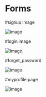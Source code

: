 # Forms

#signup image

![image](https://github.com/VVerma2112/Forms/assets/144432653/b052747c-5495-4108-8b31-4d63b15782f8)

#login image

![image](https://github.com/VVerma2112/Forms/assets/144432653/94b451d1-e667-4ae7-9e62-c2e2cfc16def)

#forget_password

![image](https://github.com/VVerma2112/Forms/assets/144432653/68e6ebb8-b72e-4c58-90df-a6bd16daa625)

#myprofile page

![image](https://github.com/VVerma2112/Forms/assets/144432653/63dc0812-1eed-4402-b9cb-178a55355f5e)

